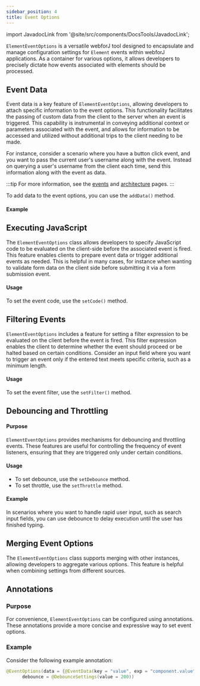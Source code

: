 ```yaml
---
sidebar_position: 4
title: Event Options
---
```

<!-- sidebar_class_name: sidebar--item__hidden -->
import JavadocLink from '@site/src/components/DocsTools/JavadocLink';

<JavadocLink type="foundation" location="com/webforj/component/element/event/ElementEventOptions" top='true'/>

`ElementEventOptions` is a versatile webforJ tool designed to encapsulate and manage configuration settings for `Element` events within webforJ applications. As a container for various options, it allows developers to precisely dictate how events associated with elements should be processed.

## Event Data

Event data is a key feature of `ElementEventOptions`, allowing developers to attach specific information to the event options. This functionality facilitates the passing of custom data from the client to the server when an event is triggered. This capability is instrumental in conveying additional context or parameters associated with the event, and allows for information to be accessed and utilized without additional trips to the client needing to be made.

For instance, consider a scenario where you have a button click event, and you want to pass the current user's username along with the event. Instead on querying a user's username from the client each time, send this information along with the event as data.

:::tip
For more information, see the [events](../../ui/events.md) and [architecture](../../architecture/architecture.md) pages.
:::

To add data to the event options, you can use the `addData()` method.

#### Example

## Executing JavaScript

The `ElementEventOptions` class allows developers to specify JavaScript code to be evaluated on the client-side before the associated event is fired. This feature enables clients to prepare event data or trigger additional events as needed. This is helpful in many cases, for instance when wanting to validate form data on the client side before submitting it via a form submission event.

#### Usage
To set the event code, use the `setCode()` method.

## Filtering Events

`ElementEventOptions` includes a feature for setting a filter expression to be evaluated on the client before the event is fired. This filter expression enables the client to determine whether the event should proceed or be halted based on certain conditions. Consider an input field where you want to trigger an event only if the entered text meets specific criteria, such as a minimum length.

#### Usage
To set the event filter, use the `setFilter()` method.

## Debouncing and Throttling

#### Purpose
`ElementEventOptions` provides mechanisms for debouncing and throttling events. These features are useful for controlling the frequency of event listeners, ensuring that they are triggered only under certain conditions.

#### Usage
- To set debounce, use the `setDebounce` method.
- To set throttle, use the `setThrottle` method.

#### Example
In scenarios where you want to handle rapid user input, such as search input fields, you can use debounce to delay execution until the user has finished typing.

## Merging Event Options

The `ElementEventOptions` class supports merging with other instances, allowing developers to aggregate various options. This feature is helpful when combining settings from different sources.

## Annotations

### Purpose
For convenience, `ElementEventOptions` can be configured using annotations. These annotations provide a more concise and expressive way to set event options.

### Example
Consider the following example annotation:

```java
@EventOptions(data = {@EventData(key = "value", exp = "component.value")},
      debounce = @DebounceSettings(value = 200))
```